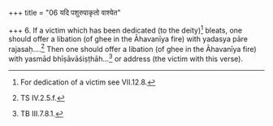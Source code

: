 +++
title = "06 यदि पशुरुपाकृतो वाश्येत"

+++
6. If a victim which has been dedicated (to the deity)[^1] bleats, one should offer a libation (of ghee in the Āhavanīya fire) with yadasya pāre rajasaḥ....[^2] Then one should offer a libation (of ghee in the Āhavanīya fire) with yasmād bhīṣāvāśiṣṭhāh...[^3] or address (the victim with this verse).  


[^1]: For dedication of a victim see VII.12.8.  

[^2]: TS IV.2.5.f.  

[^3]: TB III.7.8.1.  
